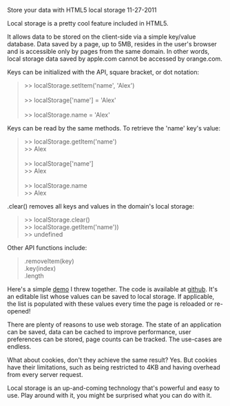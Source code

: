 Store your data with HTML5 local storage
11-27-2011    

Local storage is a pretty cool feature included in HTML5.

It allows data to be stored on the client-side via a simple key/value database. Data saved by a page, up to 5MB, resides in the user's browser and is accessible only by pages from the same domain. In other words, local storage data saved by apple.com cannot be accessed by orange.com.

Keys can be initialized with the API, square bracket, or dot notation:

<blockquote>
>> localStorage.setItem('name', 'Alex')<br>
<br>
>> localStorage['name'] = 'Alex'<br>
<br>
>> localStorage.name = 'Alex'<br>
</blockquote>

Keys can be read by the same methods. To retrieve the 'name' key's value:

<blockquote>
>> localStorage.getItem('name')<br>
>> Alex<br>
<br>
>> localStorage['name']<br>
>> Alex<br>
<br>
>> localStorage.name<br>
>> Alex<br>
</blockquote>

.clear() removes all keys and values in the domain's local storage:

<blockquote>
>> localStorage.clear()<br>
>> localStorage.getItem('name'))<br>
>> undefined<br>
</blockquote>

Other API functions include:

<blockquote>
.removeItem(key)<br>
.key(index)<br>
.length<br>
</blockquote>

Here's a simple [demo][1] I threw together. The code is available at [github][2]. It's an editable list whose values can be saved to local storage. If applicable, the list is populated with these values every time the page is reloaded or re-opened!

There are plenty of reasons to use web storage. The state of an application can be saved, data can be cached to improve performance, user preferences can be stored, page counts can be tracked. The use-cases are endless.

What about cookies, don't they achieve the same result? Yes. But cookies have their limitations, such as being restricted to 4KB and having overhead from every server request.

Local storage is an up-and-coming technology that's powerful and easy to use. Play around with it, you might be surprised what you can do with it.

[1]: http://3checkmarks.appspot.com/
[2]: https://github.com/alexle/3checkmarks
